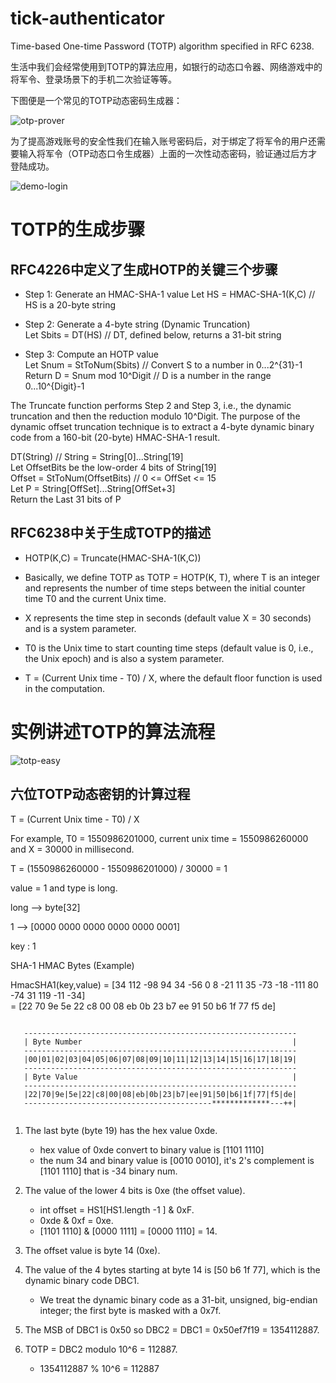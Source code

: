 # tick-authenticator

Time-based One-time Password (TOTP) algorithm specified in RFC 6238.

生活中我们会经常使用到TOTP的算法应用，如银行的动态口令器、网络游戏中的将军令、登录场景下的手机二次验证等等。

下图便是一个常见的TOTP动态密码生成器：

![otp-prover](https://github.com/lingyejun/tick-authenticator/blob/master/doc/ref/img/otp-prover.png)

为了提高游戏账号的安全性我们在输入账号密码后，对于绑定了将军令的用户还需要输入将军令（OTP动态口令生成器）上面的一次性动态密码，验证通过后方才登陆成功。

![demo-login](https://github.com/lingyejun/tick-authenticator/blob/master/doc/ref/img/demo-login.jpeg)

# TOTP的生成步骤

## RFC4226中定义了生成HOTP的关键三个步骤

* Step 1: Generate an HMAC-SHA-1 value Let HS = HMAC-SHA-1(K,C)  // HS is a 20-byte string

* Step 2: Generate a 4-byte string (Dynamic Truncation)  
Let Sbits = DT(HS)   //  DT, defined below, returns a 31-bit string   

* Step 3: Compute an HOTP value  
Let Snum  = StToNum(Sbits)   // Convert S to a number in 0...2^{31}-1  
Return D = Snum mod 10^Digit //  D is a number in the range 0...10^{Digit}-1  


The Truncate function performs Step 2 and Step 3, i.e., the dynamic truncation and then the reduction modulo 10^Digit.  The purpose of the dynamic offset truncation technique is to extract a 4-byte dynamic binary code from a 160-bit (20-byte) HMAC-SHA-1 result.  

DT(String) // String = String[0]...String[19]  
Let OffsetBits be the low-order 4 bits of String[19]    
Offset = StToNum(OffsetBits) // 0 <= OffSet <= 15  
Let P = String[OffSet]...String[OffSet+3]  
Return the Last 31 bits of P 

## RFC6238中关于生成TOTP的描述

* HOTP(K,C) = Truncate(HMAC-SHA-1(K,C))

* Basically, we define TOTP as TOTP = HOTP(K, T), where T is an integer and represents the number of time steps between the initial counter time T0 and the current Unix time.

* X represents the time step in seconds (default value X = 30 seconds) and is a system parameter.
      
* T0 is the Unix time to start counting time steps (default value is 0, i.e., the Unix epoch) and is also a system parameter.
         
* T = (Current Unix time - T0) / X, where the default floor function is used in the computation.


# 实例讲述TOTP的算法流程

![totp-easy](https://github.com/lingyejun/tick-authenticator/blob/master/doc/ref/img/totp-desc-esay.png)
    
## 六位TOTP动态密钥的计算过程

T = (Current Unix time - T0) / X

For example, T0 = 1550986201000, current unix time = 1550986260000 and X = 30000 in millisecond.

T = (1550986260000 - 1550986201000) / 30000 = 1

value = 1 and type is long.

long --> byte[32]

1 --> [0000 0000 0000 0000 0000 0001]

key : 1

SHA-1 HMAC Bytes (Example)

HmacSHA1(key,value) = [34 112 -98 94 34 -56 0 8 -21 11 35 -73 -18 -111 80 -74 31 119 -11 -34]  
                    = [22 70 9e 5e 22 c8 00 08 eb 0b 23 b7 ee 91 50 b6 1f 77 f5 de]  
                    

```

   -------------------------------------------------------------
   | Byte Number                                               |
   -------------------------------------------------------------
   |00|01|02|03|04|05|06|07|08|09|10|11|12|13|14|15|16|17|18|19|
   -------------------------------------------------------------
   | Byte Value                                                |
   -------------------------------------------------------------
   |22|70|9e|5e|22|c8|00|08|eb|0b|23|b7|ee|91|50|b6|1f|77|f5|de|
   ------------------------------------------*************---++|
   
```

1. The last byte (byte 19) has the hex value 0xde.
	
	* 	hex value of 0xde convert to binary value is [1101 1110]
	*  the num 34 and binary value is [0010 0010], it's 2's complement is [1101 1110] that is -34 binary num.
	
2. The value of the lower 4 bits is 0xe (the offset value).
	
	* int offset = HS1[HS1.length -1 ] & 0xF.
	* 0xde & 0xf = 0xe.
	* [1101 1110] & [0000 1111] = [0000 1110] = 14.

3. The offset value is byte 14 (0xe).

4. The value of the 4 bytes starting at byte 14 is [50 b6 1f 77],
     which is the dynamic binary code DBC1.
	
	* We treat the dynamic binary code as a 31-bit, unsigned, big-endian
   integer; the first byte is masked with a 0x7f.     

5. The MSB of DBC1 is 0x50 so DBC2 = DBC1 = 0x50ef7f19 = 1354112887.

6. TOTP = DBC2 modulo 10^6 = 112887.

	* 1354112887 % 10^6 = 112887	
                   
